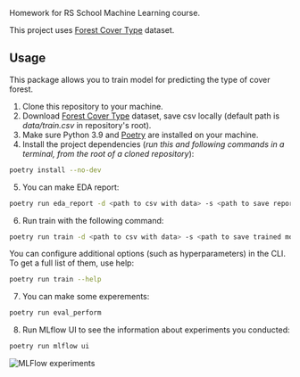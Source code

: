Homework for RS School Machine Learning course.

This project uses [Forest Cover Type](https://www.kaggle.com/competitions/forest-cover-type-prediction/data) dataset.

## Usage
This package allows you to train model for predicting the type of cover forest.
1. Clone this repository to your machine.
2. Download [Forest Cover Type](https://www.kaggle.com/competitions/forest-cover-type-prediction/data) dataset, save csv locally (default path is *data/train.csv* in repository's root).
3. Make sure Python 3.9 and [Poetry](https://python-poetry.org/docs/) are installed on your machine.
4. Install the project dependencies (*run this and following commands in a terminal, from the root of a cloned repository*):
```sh
poetry install --no-dev
```
5. You can make EDA report:
```sh
poetry run eda_report -d <path to csv with data> -s <path to save report>
```

6. Run train with the following command:
```sh
poetry run train -d <path to csv with data> -s <path to save trained model>
```
You can configure additional options (such as hyperparameters) in the CLI. To get a full list of them, use help:
```sh
poetry run train --help
```
7. You can make some experements:
```sh
poetry run eval_perform
```

8. Run MLflow UI to see the information about experiments you conducted:
```sh
poetry run mlflow ui
```

![MLFlow experiments]('/experements.png')